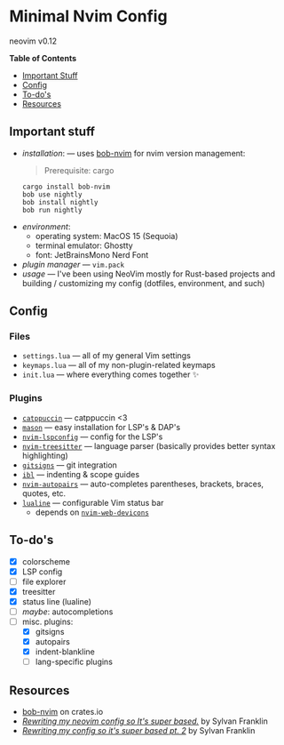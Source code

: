 # Minimal Nvim Config
neovim v0.12

**Table of Contents**
* [Important Stuff](#important-stuff)
* [Config](#config)
* [To-do's](#to-dos)
* [Resources](#resources)

## Important stuff
* *installation*: &mdash; uses [bob-nvim](https://crates.io/crates/bob-nvim) for nvim version management:
    > Prerequisite: cargo
    ```
    cargo install bob-nvim
    bob use nightly
    bob install nightly
    bob run nightly
    ```
* *environment*:
    * operating system: MacOS 15 (Sequoia)
    * terminal emulator: Ghostty
    * font: JetBrainsMono Nerd Font
* *plugin manager* &mdash; `vim.pack`
* *usage* &mdash; I've been using NeoVim mostly for Rust-based projects and building / customizing my config (dotfiles, environment, and such)

## Config
### Files
* `settings.lua` &mdash; all of my general Vim settings
* `keymaps.lua` &mdash; all of my non-plugin-related keymaps
* `init.lua` &mdash; where everything comes together ✨

### Plugins
* [`catppuccin`](https://github.com/catppuccin/nvim) &mdash; catppuccin <3
* [`mason`](https://github.com/mason-org/mason.nvim) &mdash; easy installation for LSP's & DAP's
* [`nvim-lspconfig`](https://github.com/neovim/nvim-lspconfig) &mdash; config for the LSP's
* [`nvim-treesitter`](https://github.com/nvim-treesitter/nvim-treesitter) &mdash; language parser (basically provides better syntax highlighting)
* [`gitsigns`](https://github.com/lewis6991/gitsigns.nvim) &mdash; git integration
* [`ibl`](https://github.com/lukas-reineke/indent-blankline.nvim) &mdash; indenting & scope guides
* [`nvim-autopairs`](https://github.com/windwp/nvim-autopairs) &mdash; auto-completes parentheses, brackets, braces,
 quotes, etc.
* [`lualine`](https://github.com/nvim-lualine/lualine.nvim) &mdash; configurable Vim status bar
    * depends on [`nvim-web-devicons`](https://github.com/nvim-tree/nvim-web-devicons)

## To-do's
- [x] colorscheme
- [x] LSP config
- [ ] file explorer
- [x] treesitter
- [x] status line (lualine)
- [ ] *maybe*: autocompletions
- [ ] misc. plugins:
    - [x] gitsigns
    - [x] autopairs
    - [x] indent-blankline
    - [ ] lang-specific plugins

## Resources
* [bob-nvim](https://crates.io/crates/bob-nvim) on crates.io
* [*Rewriting my neovim config so It's super based.*](https://www.youtube.com/watch?v=xGkL2N8w0H4) by Sylvan Franklin
* [*Rewriting my config so it's super based pt. 2*](https://www.youtube.com/watch?v=5YQlibmXa0E) by Sylvan Franklin
